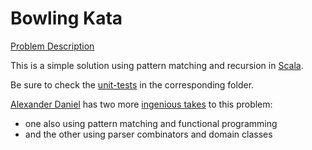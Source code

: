 Bowling Kata
============

[Problem Description](http://www.codingdojo.org/cgi-bin/wiki.pl?KataBowling)

This is a simple solution using pattern matching and recursion in [Scala](http://www.scala-lang.org/).

Be sure to check the [unit-tests](https://github.com/sebnozzi/coding-katas/tree/master/src/test/scala/sebnozzi/katas/bowling) in the corresponding folder.

[Alexander Daniel](https://github.com/AlexanderDaniel) has two more 
[ingenious takes](https://github.com/AlexanderDaniel/bowling-kata) to this problem:

* one also using pattern matching and functional programming
* and the other using parser combinators and domain classes